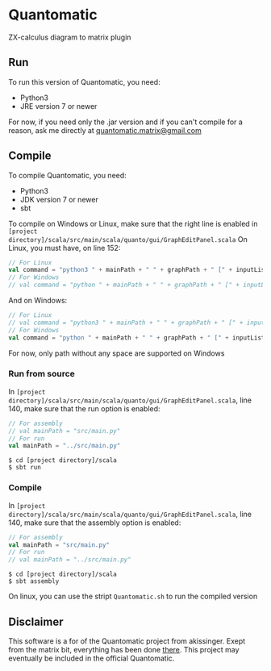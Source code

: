 # Quantomatic
ZX-calculus diagram to matrix plugin

## Run
To run this version of Quantomatic, you need:
- Python3
- JRE version 7 or newer

For now, if you need only the .jar version and if you can't compile for a reason, ask me directly at quantomatic.matrix@gmail.com

## Compile
To compile Quantomatic, you need:
- Python3
- JDK version 7 or newer
- sbt

To compile on Windows or Linux, make sure that the right line is enabled in `[project directory]/scala/src/main/scala/quanto/gui/GraphEditPanel.scala`
On Linux, you must have, on line 152:
```scala
// For Linux
val command = "python3 " + mainPath + " " + graphPath + " [" + inputList + "] [" + outputList + "]"
// For Windows
// val command = "python " + mainPath + " " + graphPath + " [" + inputList + "] [" + outputList + "]"
```
And on Windows:
```scala
// For Linux
// val command = "python3 " + mainPath + " " + graphPath + " [" + inputList + "] [" + outputList + "]"
// For Windows
val command = "python " + mainPath + " " + graphPath + " [" + inputList + "] [" + outputList + "]"
```
For now, only path without any space are supported on Windows

### Run from source
In `[project directory]/scala/src/main/scala/quanto/gui/GraphEditPanel.scala`, line 140, make sure that the run option is enabled:
```scala
// For assembly
// val mainPath = "src/main.py"
// For run
val mainPath = "../src/main.py"
```
~~~~
$ cd [project directory]/scala
$ sbt run
~~~~

### Compile
In `[project directory]/scala/src/main/scala/quanto/gui/GraphEditPanel.scala`, line 140, make sure that the assembly option is enabled:
```scala
// For assembly
val mainPath = "src/main.py"
// For run
// val mainPath = "../src/main.py"
```
~~~~
$ cd [project directory]/scala
$ sbt assembly
~~~~

On linux, you can use the stript `Quantomatic.sh` to run the compiled version

## Disclaimer
This software is a for of the Quantomatic project from akissinger.
Exept from the matrix bit, everything has been done [there](https://github.com/Quantomatic/quantomatic).
This project may eventually be included in the official Quantomatic.
